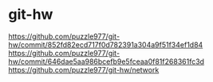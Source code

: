 # git-hw
https://github.com/puzzle977/git-hw/commit/852fd82ecd717f0d782391a304a9f51f34ef1d84
https://github.com/puzzle977/git-hw/commit/646dae5aa986bcefb9e5fceaa0f81f268361fc3d
https://github.com/puzzle977/git-hw/network

